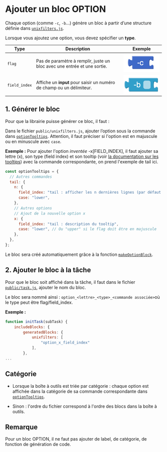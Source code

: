 # Ajouter un bloc OPTION

Chaque option (comme `-c`, `-b`…) génère un bloc à partir d’une structure définie dans [`unixfilters.js`](https://github.com/UnixFilters/unixfilters-franceIOI/blob/main/public/unixfilters.js#L375).

Lorsque vous ajoutez une option, vous devez spécifier un **type**.

| Type          | Description                                                              | Exemple                                    |
| ------------- | ------------------------------------------------------------------------ | ------------------------------------------ |
| `flag`        | Pas de paramètre à remplir, juste un bloc avec une entrée et une sortie. | ![](../img/option_flag_example.png)        |
| `field_index` | Affiche un **input** pour saisir un numéro de champ ou un délimiteur.    | ![](../img/option_field_index_example.png) |

## 1. Générer le bloc

Pour que la librairie puisse générer ce bloc, il faut :

Dans le fichier `public/unixfilters.js`, ajouter l’option sous la commande dans [`optionTooltips`](https://github.com/UnixFilters/unixfilters-franceIOI/blob/main/public/unixfilters.js#L375). Attention, il faut préciser si l'option est en majuscule ou en minuscule avec `case`.

**Exemple :** Pour ajouter l'option _inventée_ -x\[FIELD_INDEX\], il faut ajouter sa lettre (x), son type (field index) et son tooltip (voir [la documentation sur les tooltips](./tooltip.md)) avec la commande correspondante, on prend l'exemple de tail ici.

```javascript title="unixfilters.js"
const optionTooltips = {
  // Autres commandes
  tail: {
    n: {
      field_index: "tail : afficher les n dernières lignes (par défaut : 10)",
      case: "lower",
    },
    // Autres options
    // Ajout de la nouvelle option x
    x: {
      field_index: "tail : description du tooltip",
      case: "lower", // Ou "upper" si le flag doit être en majuscule
    },
  },
};
```

Le bloc sera créé automatiquement grâce à la fonction [`makeOptionBlock`](https://github.com/UnixFilters/unixfilters-franceIOI/blob/main/public/blocklyUnixFilters_lib.js#L343).

## 2. Ajouter le bloc à la tâche

Pour que le bloc soit affiché dans la tâche, il faut dans le fichier [`public/task.js`](https://github.com/UnixFilters/unixfilters-franceIOI/blob/main/public/task.js), ajouter le nom du bloc.

Le bloc sera nommé ainsi : `option_<lettre>_<type>_<commande associée>`où le type peut être flag/field_index.

**Exemple :**

```javascript title="task.js"
function initTask(subTask) {
    includeBlocks: {
        generatedBlocks: {
            unixfilters: [
                "option_x_field_index"
            ],
        },
...
```

## Catégorie

- Lorsque la boîte à outils est triée par catégorie : chaque option est affichée dans la catégorie de sa commande correspondante dans [`optionTooltips`](https://github.com/UnixFilters/unixfilters-franceIOI/blob/main/public/unixfilters.js#L375).

- Sinon : l'ordre du fichier correspond à l'ordre des blocs dans la boîte à outils.

## Remarque

Pour un bloc OPTION, il ne faut pas ajouter de label, de catégorie, de fonction de génération de code.
